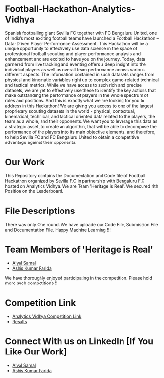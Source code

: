 # Football-Hackathon-Analytics-Vidhya
Spanish footballing giant Sevilla FC together with FC Bengaluru United, one of India’s most exciting football teams have launched a Football Hackathon – Data-Driven Player Performance Assessment. This Hackathon will be a unique opportunity to effectively use data science in the space of professional football scouting and player performance analysis and enhancement and are excited to have you on the journey.   Today, data garnered from live tracking and eventing offers a deep insight into the individual players as well as overall team performance across various different aspects. The information contained in such datasets ranges from physical and kinematic variables right up to complex game-related technical and tactical metrics. While we have access to such rich and precise datasets, we are yet to effectively use these to identify the key actions that make outstanding the performance of players in the whole spectrum of roles and positions.  And this is exactly what we are looking for you to address in this Hackathon! We are giving you access to one of the largest proprietary scouting datasets in the world - physical, contextual, kinematical, technical, and tactical oriented data related to the players, the team as a whole, and their opponents. We want you to leverage this data as a strategic asset, to create an algorithm, that will be able to decompose the performance of the players into its main objective elements. and therefore, to help Sevilla FC and FC Bengaluru United to obtain a competitive advantage against their opponents. 

# Our Work
This Repository contains the Documentation and Code file of Football Hackathon organized by Sevilla F.C in partnership with Bengaluru F.C hosted on Analytics Vidhya.
We are Team 'Heritage is Real'.
We secured 4th Position on the Leaderboard.
# File Descriptions
There was only One round. We have uploade our Code File, Submission File and Documentation File.
Happy Machine Learning !!!
# Team Members of 'Heritage is Real'
* [Alyal Samal](https://github.com/Alyal077)
* [Ashis Kumar Parida](https://github.com/ash73-cloud)

We have thoroughly enjoyed participating in the competition. Please hold more such competitions !!
# Competition Link
* [Analytics Vidhya Competition Link ](https://datahack.analyticsvidhya.com/contest/football-hackathon/#About)
* [Results](https://datahack.analyticsvidhya.com/contest/football-hackathon/#LeaderBoard)

# Connect With us on LinkedIn [If You Like Our Work]
* [Alyal Samal](https://www.linkedin.com/in/alyal077/)
* [Ashis Kumar Parida](https://www.linkedin.com/in/ash73-cloud/)

